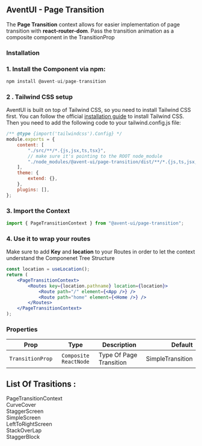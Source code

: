 ## AventUI - Page Transition

The **Page Transition** context allows for easier implementation of page transition with **react-router-dom**. Pass the transition animation as a composite component in the TransitionProp

### Installation

### 1. Install the Component via npm:

```jsx
npm install @avent-ui/page-transition
```

### 2 . Tailwind CSS setup

AventUI is built on top of Tailwind CSS, so you need to install Tailwind CSS first. You can follow the official [installation guide](https://tailwindcss.com/docs/installation) to install Tailwind CSS. Then you need to add the following code to your tailwind.config.js file:

```jsx
/** @type {import('tailwindcss').Config} */
module.exports = {
	content: [
		"./src/**/*.{js,jsx,ts,tsx}",
		// make sure it's pointing to the ROOT node_module
		"./node_modules/@avent-ui/page-transition/dist/**/*.{js,ts,jsx,tsx}",
	],
	theme: {
		extend: {},
	},
	plugins: [],
};
```

### 3. Import the Context

```jsx
import { PageTransitionContext } from "@avent-ui/page-transition";
```

### 4. Use it to wrap your routes

Make sure to add **Key** and **location** to your Routes in order to let the context understand the Componenet Tree Structure

```jsx
const location = useLocation();
return (
	<PageTransitionContext>
		<Routes key={location.pathname} location={location}>
			<Route path="/" element={<App />} />
			<Route path="home" element={<Home />} />
		</Routes>
	</PageTransitionContext>
);
```

### Properties

| Prop             |         Type          | Description             |          Default |
| ---------------- | :-------------------: | ----------------------- | ---------------: |
| `TransitionProp` | `Composite ReactNode` | Type Of Page Transition | SimpleTransition |

## List Of Trasitions :

PageTransitionContext<br/>
CurveCover<br/>
StaggerScreen<br/>
SimpleScreen<br/>
LeftToRightScreen<br/>
StackOverLap<br/>
StaggerBlock<br/>
